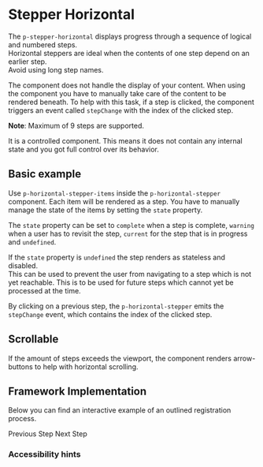 # Stepper Horizontal

The `p-stepper-horizontal` displays progress through a sequence of logical and numbered steps.  
Horizontal steppers are ideal when the contents of one step depend on an earlier step.  
Avoid using long step names.

The component does not handle the display of your content. When using the component you have to manually take care of
the content to be rendered beneath. To help with this task, if a step is clicked, the component triggers an event called
`stepChange` with the index of the clicked step.

**Note**: Maximum of 9 steps are supported.

It is a controlled component. This means it does not contain any internal state and you got full control over its
behavior.

<TableOfContents></TableOfContents>

## Basic example

Use `p-horizontal-stepper-items` inside the `p-horizontal-stepper` component. Each item will be rendered as a step. You
have to manually manage the state of the items by setting the `state` property.

The `state` property can be set to `complete` when a step is complete, `warning` when a user has to revisit the step,
`current` for the step that is in progress and `undefined`.

If the `state` property is `undefined` the step renders as stateless and disabled.  
This can be used to prevent the user from navigating to a step which is not yet reachable. This is to be used for future
steps which cannot yet be processed at the time.

By clicking on a previous step, the `p-horizontal-stepper` emits the `stepChange` event, which contains the index of the
clicked step.

<Playground :config="config" :markup="basic"></Playground>

## Scrollable

If the amount of steps exceeds the viewport, the component renders arrow-buttons to help with horizontal scrolling.

<Playground :config="config" :markup="scrollable"></Playground>

## Framework Implementation

Below you can find an interactive example of an outlined registration process.

<Playground :frameworkMarkup="codeExample" :config="config">
  <p-stepper-horizontal ref="stepperInteractive" :theme="theme">
    <template v-for="step in steps">
      <p-stepper-horizontal-item :state="step.state" :theme="theme">{{step.name}}</p-stepper-horizontal-item>
    </template>  
  </p-stepper-horizontal>

  <template v-for="(content, i) in stepContent">
    <p-text v-if="getActiveStepIndex(steps) === i" :theme="theme" class="mock-content">{{ content }}</p-text>
  </template>

  <p-button-group>
    <p-button
      icon="arrow-head-left"
      variant="tertiary"
      :disabled="getActiveStepIndex(steps) === 0"
      :theme="theme"
      @click="onNextPrevStep('prev')"
    >
      Previous Step
    </p-button>
    <p-button
      variant="primary"
      :disabled="getActiveStepIndex(steps) === steps.length - 1"
      :theme="theme"
      @click="onNextPrevStep('next')"
    >
      Next Step
    </p-button>
  </p-button-group>
</Playground>

### <A11yIcon></A11yIcon> Accessibility hints

<script lang="ts">
import Vue from 'vue';
import Component from 'vue-class-component';
import { getStepperHorizontalCodeSamples } from '@porsche-design-system/shared';
import type { Theme } from '@/models';

@Component
export default class Code extends Vue {
  config = { themeable: true };
  codeExample = getStepperHorizontalCodeSamples();
  
  basic = `<p-stepper-horizontal>
  <p-stepper-horizontal-item state="complete">Step 1</p-stepper-horizontal-item>
  <p-stepper-horizontal-item state="warning">Step 2</p-stepper-horizontal-item>
  <p-stepper-horizontal-item state="current">Step 3</p-stepper-horizontal-item>
  <p-stepper-horizontal-item>Step 4</p-stepper-horizontal-item>
</p-stepper-horizontal>`;
  
  scrollable = `<div style="width: 600px">
  <p-stepper-horizontal>
    <p-stepper-horizontal-item state="complete">Step 1</p-stepper-horizontal-item>
    <p-stepper-horizontal-item state="complete">Step 2</p-stepper-horizontal-item>
    <p-stepper-horizontal-item state="complete">Step 3</p-stepper-horizontal-item>
    <p-stepper-horizontal-item state="complete">Step 4</p-stepper-horizontal-item>
    <p-stepper-horizontal-item state="complete">Step 5</p-stepper-horizontal-item>
    <p-stepper-horizontal-item state="current">Step 6</p-stepper-horizontal-item>
    <p-stepper-horizontal-item>Step 7</p-stepper-horizontal-item>
    <p-stepper-horizontal-item>Step 8</p-stepper-horizontal-item>
    <p-stepper-horizontal-item>Step 9</p-stepper-horizontal-item>
  </p-stepper-horizontal>
</div>`;

  steps = [
    {
      state: 'current',
      name: 'Enter personal details',
    },
    {
      name: 'Confirm e-mail',
    },
    {
      name: 'Set password',
    },
  ];

  stepContent = [
    'A form with personal details could be displayed here.',
    'A form with a verification code input field could be displayed here.',
    'A form with a password input field could be displayed here.',
  ];

  getActiveStepIndex(steps) {
    return steps.findIndex((step) => step.state === 'current');
  }
  
  onNextPrevStep(direction) {
    const newState = [...this.steps];
    const activeStepIndex = this.getActiveStepIndex(newState);

    if (direction === 'next') {
      newState[activeStepIndex].state = 'complete';
      newState[activeStepIndex + 1].state = 'current';
    } else {
      delete newState[activeStepIndex].state;
      newState[activeStepIndex - 1].state = 'current';
    }

    this.steps = newState;
  }
  mounted() {   
    /* initially update accordion with open attribute in playground */
    this.registerEvents();

    /* theme switch needs to register event listeners again */
    const themeTabs = this.$el.querySelectorAll('.playground > p-tabs-bar');
    themeTabs.forEach(tab => tab.addEventListener('tabChange', () => {
      this.registerEvents();
    }));
  }

  updated(){
    this.registerEvents(); 
  }

  registerEvents() {    
    this.$refs.stepperInteractive.addEventListener('stepChange', (e) => {
      const { activeStepIndex } = e.detail;

      const newState = [...this.steps];
      newState[activeStepIndex].state = 'current';
      for (let i = activeStepIndex + 1; i < newState.length; i++) {
        /* reset step state when going back via stepper horizontal item click */
        delete newState[i].state;
      }
      this.steps = newState;
    });
  }

  get theme(): Theme {
    return this.$store.getters.theme;
  }
}
</script>

<style>
  .mock-content {
    padding: 2rem;
  }
</style>
